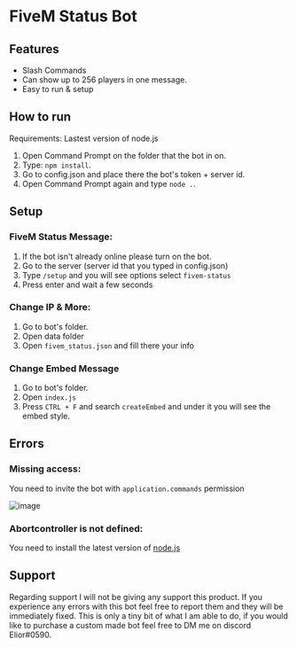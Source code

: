 # FiveM Status Bot

## Features

- Slash Commands
- Can show up to 256 players in one message.
- Easy to run & setup

## How to run

Requirements: Lastest version of node.js

1. Open Command Prompt on the folder that the bot in on.
2. Type: `npm install`.
3. Go to config.json and place there the bot's token + server id.
4. Open Command Prompt again and type `node .`.

## Setup

### FiveM Status Message:
1. If the bot isn't already online please turn on the bot.
2. Go to the server (server id that you typed in config.json)
3. Type `/setup` and you will see options select `fivem-status`
4. Press enter and wait a few seconds

### Change IP & More:
1. Go to bot's folder.
2. Open data folder
3. Open `fivem_status.json` and fill there your info

### Change Embed Message
1. Go to bot's folder.
2. Open `index.js`
3. Press `CTRL + F` and search `createEmbed` and under it you will see the embed style.


## Errors

### Missing access: 
You need to invite the bot with `application.commands` permission 

![image](https://user-images.githubusercontent.com/50843891/144691584-3cdc7f77-9aa2-4ee8-8905-d05f97934280.png)

### Abortcontroller is not defined:
You need to install the latest version of [node.js](https://nodejs.org/en/)

## Support

Regarding support I will not be giving any support this product.
If you experience any errors with this bot feel free to report them and they will be immediately fixed.
This is only a tiny bit of what I am able to do, if you would like to purchase a custom made bot feel free to DM me on discord Elior#0590.
